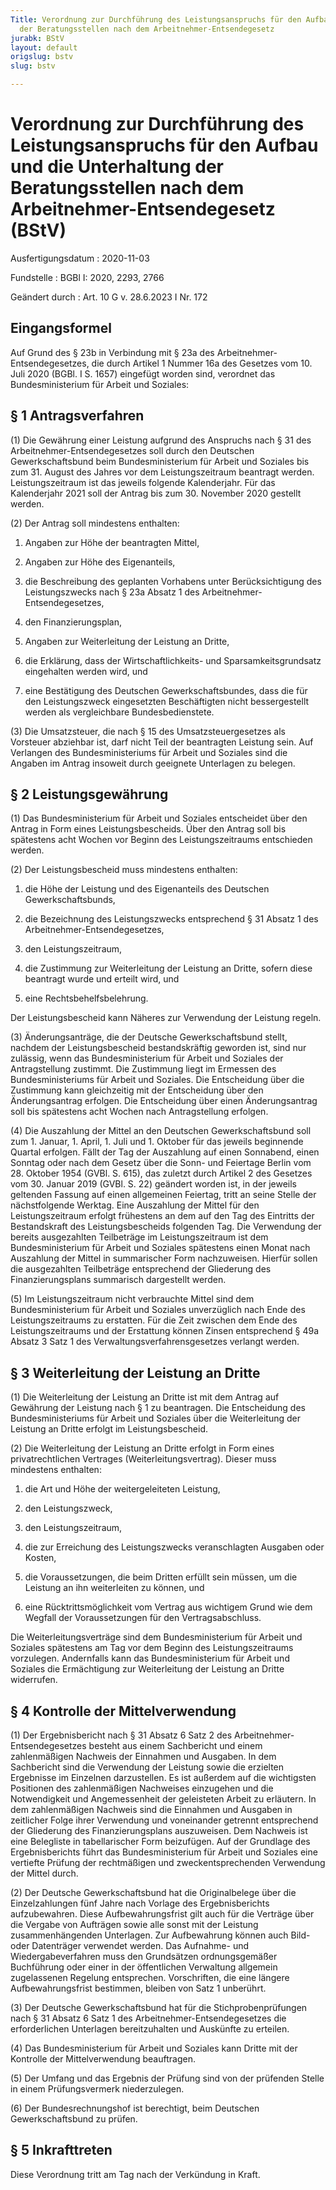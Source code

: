 ```yaml
---
Title: Verordnung zur Durchführung des Leistungsanspruchs für den Aufbau und die Unterhaltung
  der Beratungsstellen nach dem Arbeitnehmer-Entsendegesetz
jurabk: BStV
layout: default
origslug: bstv
slug: bstv

---
```


# Verordnung zur Durchführung des Leistungsanspruchs für den Aufbau und die Unterhaltung der Beratungsstellen nach dem Arbeitnehmer-Entsendegesetz (BStV)

Ausfertigungsdatum
:   2020-11-03

Fundstelle
:   BGBl I: 2020, 2293, 2766

Geändert durch
:   Art. 10 G v. 28.6.2023 I Nr. 172


## Eingangsformel

Auf Grund des § 23b in Verbindung mit § 23a des Arbeitnehmer-
Entsendegesetzes, die durch Artikel 1 Nummer 16a des Gesetzes vom 10.
Juli 2020 (BGBl. I S. 1657) eingefügt worden sind, verordnet das
Bundesministerium für Arbeit und Soziales:


## § 1 Antragsverfahren

(1) Die Gewährung einer Leistung aufgrund des Anspruchs nach § 31 des
Arbeitnehmer-Entsendegesetzes soll durch den Deutschen
Gewerkschaftsbund beim Bundesministerium für Arbeit und Soziales bis
zum 31. August des Jahres vor dem Leistungszeitraum beantragt werden.
Leistungszeitraum ist das jeweils folgende Kalenderjahr. Für das
Kalenderjahr 2021 soll der Antrag bis zum 30. November 2020 gestellt
werden.

(2) Der Antrag soll mindestens enthalten:

1.  Angaben zur Höhe der beantragten Mittel,


2.  Angaben zur Höhe des Eigenanteils,


3.  die Beschreibung des geplanten Vorhabens unter Berücksichtigung des
    Leistungszwecks nach § 23a Absatz 1 des Arbeitnehmer-Entsendegesetzes,


4.  den Finanzierungsplan,


5.  Angaben zur Weiterleitung der Leistung an Dritte,


6.  die Erklärung, dass der Wirtschaftlichkeits- und Sparsamkeitsgrundsatz
    eingehalten werden wird, und


7.  eine Bestätigung des Deutschen Gewerkschaftsbundes, dass die für den
    Leistungszweck eingesetzten Beschäftigten nicht bessergestellt werden
    als vergleichbare Bundesbedienstete.




(3) Die Umsatzsteuer, die nach § 15 des
Umsatzsteuergesetzes              als Vorsteuer abziehbar ist, darf
nicht Teil der beantragten Leistung sein. Auf Verlangen des
Bundesministeriums für Arbeit und Soziales sind die Angaben im Antrag
insoweit durch geeignete Unterlagen zu belegen.


## § 2 Leistungsgewährung

(1) Das Bundesministerium für Arbeit und Soziales entscheidet über den
Antrag in Form eines Leistungsbescheids. Über den Antrag soll bis
spätestens acht Wochen vor Beginn des Leistungszeitraums entschieden
werden.

(2) Der Leistungsbescheid muss mindestens enthalten:

1.  die Höhe der Leistung und des Eigenanteils des Deutschen
    Gewerkschaftsbunds,


2.  die Bezeichnung des Leistungszwecks entsprechend § 31 Absatz 1 des
    Arbeitnehmer-Entsendegesetzes,


3.  den Leistungszeitraum,


4.  die Zustimmung zur Weiterleitung der Leistung an Dritte, sofern diese
    beantragt wurde und erteilt wird, und


5.  eine Rechtsbehelfsbelehrung.



Der Leistungsbescheid kann Näheres zur Verwendung der Leistung regeln.

(3) Änderungsanträge, die der Deutsche Gewerkschaftsbund stellt,
nachdem der Leistungsbescheid bestandskräftig geworden ist, sind nur
zulässig, wenn das Bundesministerium für Arbeit und Soziales der
Antragstellung zustimmt. Die Zustimmung liegt im Ermessen des
Bundesministeriums für Arbeit und Soziales. Die Entscheidung über die
Zustimmung kann gleichzeitig mit der Entscheidung über den
Änderungsantrag erfolgen. Die Entscheidung über einen Änderungsantrag
soll bis spätestens acht Wochen nach Antragstellung erfolgen.

(4) Die Auszahlung der Mittel an den Deutschen Gewerkschaftsbund soll
zum 1. Januar, 1. April, 1. Juli und 1. Oktober für das jeweils
beginnende Quartal erfolgen. Fällt der Tag der Auszahlung auf einen
Sonnabend, einen Sonntag oder nach dem Gesetz über die Sonn- und
Feiertage Berlin vom 28. Oktober 1954 (GVBl. S. 615), das zuletzt
durch Artikel 2 des Gesetzes vom 30. Januar 2019 (GVBl. S. 22)
geändert worden ist, in der jeweils geltenden Fassung auf einen
allgemeinen Feiertag, tritt an seine Stelle der nächstfolgende
Werktag. Eine Auszahlung der Mittel für den Leistungszeitraum erfolgt
frühestens an dem auf den Tag des Eintritts der Bestandskraft des
Leistungsbescheids folgenden Tag. Die Verwendung der bereits
ausgezahlten Teilbeträge im Leistungszeitraum ist dem
Bundesministerium für Arbeit und Soziales spätestens einen Monat nach
Auszahlung der Mittel in summarischer Form nachzuweisen. Hierfür
sollen die ausgezahlten Teilbeträge entsprechend der Gliederung des
Finanzierungsplans summarisch dargestellt werden.

(5) Im Leistungszeitraum nicht verbrauchte Mittel sind dem
Bundesministerium für Arbeit und Soziales unverzüglich nach Ende des
Leistungszeitraums zu erstatten. Für die Zeit zwischen dem Ende des
Leistungszeitraums und der Erstattung können Zinsen entsprechend § 49a
Absatz 3 Satz 1 des Verwaltungsverfahrensgesetzes verlangt werden.


## § 3 Weiterleitung der Leistung an Dritte

(1) Die Weiterleitung der Leistung an Dritte ist mit dem Antrag auf
Gewährung der Leistung nach § 1 zu beantragen. Die Entscheidung des
Bundesministeriums für Arbeit und Soziales über die Weiterleitung der
Leistung an Dritte erfolgt im Leistungsbescheid.

(2) Die Weiterleitung der Leistung an Dritte erfolgt in Form eines
privatrechtlichen Vertrages (Weiterleitungsvertrag). Dieser muss
mindestens enthalten:

1.  die Art und Höhe der weitergeleiteten Leistung,


2.  den Leistungszweck,


3.  den Leistungszeitraum,


4.  die zur Erreichung des Leistungszwecks veranschlagten Ausgaben oder
    Kosten,


5.  die Voraussetzungen, die beim Dritten erfüllt sein müssen, um die
    Leistung an ihn weiterleiten zu können, und


6.  eine Rücktrittsmöglichkeit vom Vertrag aus wichtigem Grund wie dem
    Wegfall der Voraussetzungen für den Vertragsabschluss.



Die Weiterleitungsverträge sind dem Bundesministerium für Arbeit und
Soziales spätestens am Tag vor dem Beginn des Leistungszeitraums
vorzulegen. Andernfalls kann das Bundesministerium für Arbeit und
Soziales die Ermächtigung zur Weiterleitung der Leistung an Dritte
widerrufen.


## § 4 Kontrolle der Mittelverwendung

(1) Der Ergebnisbericht nach § 31 Absatz 6 Satz 2 des Arbeitnehmer-
Entsendegesetzes besteht aus einem Sachbericht und einem zahlenmäßigen
Nachweis der Einnahmen und Ausgaben. In dem Sachbericht sind die
Verwendung der Leistung sowie die erzielten Ergebnisse im Einzelnen
darzustellen. Es ist außerdem auf die wichtigsten Positionen des
zahlenmäßigen Nachweises einzugehen und die Notwendigkeit und
Angemessenheit der geleisteten Arbeit zu erläutern. In dem
zahlenmäßigen Nachweis sind die Einnahmen und Ausgaben in zeitlicher
Folge ihrer Verwendung und voneinander getrennt entsprechend der
Gliederung des Finanzierungsplans auszuweisen. Dem Nachweis ist eine
Belegliste in tabellarischer Form beizufügen. Auf der Grundlage des
Ergebnisberichts führt das Bundesministerium für Arbeit und Soziales
eine vertiefte Prüfung der rechtmäßigen und zweckentsprechenden
Verwendung der Mittel durch.

(2) Der Deutsche Gewerkschaftsbund hat die Originalbelege über die
Einzelzahlungen fünf Jahre nach Vorlage des Ergebnisberichts
aufzubewahren. Diese Aufbewahrungsfrist gilt auch für die Verträge
über die Vergabe von Aufträgen sowie alle sonst mit der Leistung
zusammenhängenden Unterlagen. Zur Aufbewahrung können auch Bild- oder
Datenträger verwendet werden. Das Aufnahme- und Wiedergabeverfahren
muss den Grundsätzen ordnungsgemäßer Buchführung oder einer in der
öffentlichen Verwaltung allgemein zugelassenen Regelung entsprechen.
Vorschriften, die eine längere Aufbewahrungsfrist bestimmen, bleiben
von Satz 1 unberührt.

(3) Der Deutsche Gewerkschaftsbund hat für die Stichprobenprüfungen
nach § 31 Absatz 6 Satz 1 des Arbeitnehmer-Entsendegesetzes die
erforderlichen Unterlagen bereitzuhalten und Auskünfte zu erteilen.

(4) Das Bundesministerium für Arbeit und Soziales kann Dritte mit der
Kontrolle der Mittelverwendung beauftragen.

(5) Der Umfang und das Ergebnis der Prüfung sind von der prüfenden
Stelle in einem Prüfungsvermerk niederzulegen.

(6) Der Bundesrechnungshof ist berechtigt, beim Deutschen
Gewerkschaftsbund zu prüfen.


## § 5 Inkrafttreten

Diese Verordnung tritt am Tag nach der Verkündung in Kraft.

